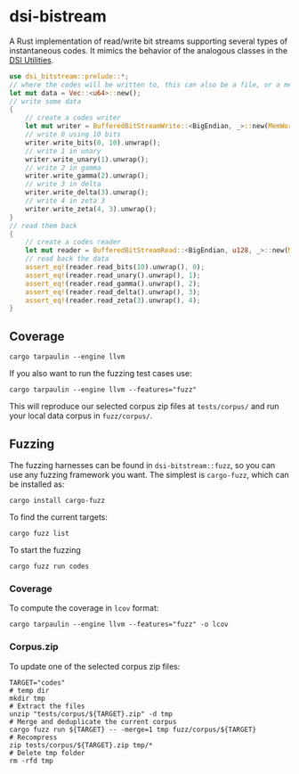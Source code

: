 # dsi-bistream

A Rust implementation of read/write bit streams supporting several types
of instantaneous codes. It mimics the behavior of the analogous classes in
the [DSI Utilities](https://dsiutils.di.unimi.it/).

```rust
use dsi_bitstream::prelude::*;
// where the codes will be written to, this can also be a file, or a memory slice
let mut data = Vec::<u64>::new();
// write some data
{
    // create a codes writer
    let mut writer = BufferedBitStreamWrite::<BigEndian, _>::new(MemWordWriteVec::new(&mut data));
    // write 0 using 10 bits
    writer.write_bits(0, 10).unwrap();
    // write 1 in unary
    writer.write_unary(1).unwrap();
    // write 2 in gamma
    writer.write_gamma(2).unwrap();
    // write 3 in delta
    writer.write_delta(3).unwrap();
    // write 4 in zeta 3
    writer.write_zeta(4, 3).unwrap();
}
// read them back
{
    // create a codes reader
    let mut reader = BufferedBitStreamRead::<BigEndian, u128, _>::new(MemWordRead::new(&data));
    // read back the data
    assert_eq!(reader.read_bits(10).unwrap(), 0);
    assert_eq!(reader.read_unary().unwrap(), 1);
    assert_eq!(reader.read_gamma().unwrap(), 2);
    assert_eq!(reader.read_delta().unwrap(), 3);
    assert_eq!(reader.read_zeta(3).unwrap(), 4);
}
```

## Coverage
```shell
cargo tarpaulin --engine llvm
```
If you also want to run the fuzzing test cases use:
```shell
cargo tarpaulin --engine llvm --features="fuzz"
```
This will reproduce our selected corpus zip files at `tests/corpus/` and
run your local data corpus in `fuzz/corpus/`.

## Fuzzing
The fuzzing harnesses can be found in `dsi-bitstream::fuzz`, so you can use 
any fuzzing framework you want. The simplest is `cargo-fuzz`, which
can be installed as:
```shell
cargo install cargo-fuzz
```
To find the current targets:
```shell
cargo fuzz list
```
To start the fuzzing
```shell
cargo fuzz run codes
```
### Coverage

To compute the coverage in `lcov` format:
```shell
cargo tarpaulin --engine llvm --features="fuzz" -o lcov
```
### Corpus.zip

To update one of the selected corpus zip files:
```shell
TARGET="codes"
# temp dir
mkdir tmp
# Extract the files
unzip "tests/corpus/${TARGET}.zip" -d tmp
# Merge and deduplicate the current corpus 
cargo fuzz run ${TARGET} -- -merge=1 tmp fuzz/corpus/${TARGET}
# Recompress
zip tests/corpus/${TARGET}.zip tmp/*
# Delete tmp folder
rm -rfd tmp
```